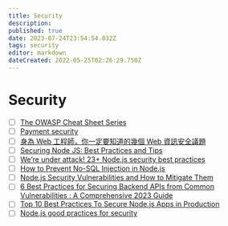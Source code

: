 ```yaml
---
title: Security
description: 
published: true
date: 2023-07-24T23:54:54.032Z
tags: security
editor: markdown
dateCreated: 2022-05-25T02:26:29.750Z
---
```


# Security
- [ ] [The OWASP Cheat Sheet Series](https://cheatsheetseries.owasp.org/index.html)
- [ ] [Payment security](https://blog.bytebytego.com/p/payment-security?utm_source=profile&utm_medium=reader2)
- [ ] [身為 Web 工程師，你一定要知道的幾個 Web 資訊安全議題](https://medium.com/starbugs/%E8%BA%AB%E7%82%BA-web-%E5%B7%A5%E7%A8%8B%E5%B8%AB-%E4%BD%A0%E4%B8%80%E5%AE%9A%E8%A6%81%E7%9F%A5%E9%81%93%E7%9A%84%E5%B9%BE%E5%80%8B-web-%E8%B3%87%E8%A8%8A%E5%AE%89%E5%85%A8%E8%AD%B0%E9%A1%8C-29b8a4af6e13)
- [ ] [Securing Node JS: Best Practices and Tips](https://mobileappcircular.com/making-node-js-secure-50820cee0e63)
- [ ] [We’re under attack! 23+ Node.js security best practices](https://medium.com/@nodepractices/were-under-attack-23-node-js-security-best-practices-e33c146cb87d)
- [ ] [How to Prevent No-SQL Injection in Node.js](https://levelup.gitconnected.com/how-to-prevent-no-sql-injection-in-node-js-e743cf7d3771)
- [ ] [Node.js Security Vulnerabilities and How to Mitigate Them](https://medium.com/@adarsh_d/fortifying-node-js-applications-mitigating-security-vulnerabilities-for-a-robust-defense-5e8361f8fbc8)
- [ ] [6 Best Practices for Securing Backend APIs from Common Vulnerabilities : A Comprehensive 2023 Guide](https://sandydev.medium.com/6-best-practices-for-securing-backend-apis-from-common-vulnerabilities-a-comprehensive-2023-guide-cd15d5225b1f)
- [ ] [Top 10 Best Practices To Secure Node.js Apps in Production](https://levelup.gitconnected.com/top-10-best-practices-to-secure-node-js-apps-in-production-916c69fcb43f)
- [ ] [Node.js good practices for security](https://medium.com/@techwithharry/node-js-security-good-practices-for-security-56a5f56d4f6d)